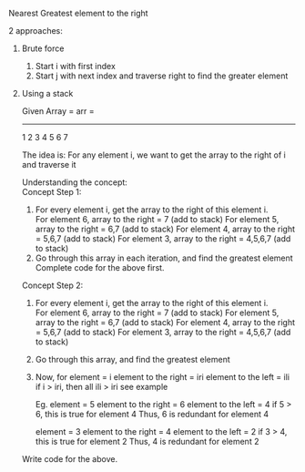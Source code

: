 Nearest Greatest element to the right

2 approaches:

1. Brute force
   1. Start i with first index
   2. Start j with next index and traverse right to find the greater element


2. Using a stack

   Given Array = arr =
    _ _ _ _ _ _ _
   1 2 3 4 5 6 7

   The idea is:
   For any element i, we want to get the array to the right of i and traverse it

   Understanding the concept:  
   Concept Step 1:
   1. For every element i, get the array to the right of this element i.  
      For element 6, array to the right = 7   (add to stack)
      For element 5, array to the right = 6,7 (add to stack)
      For element 4, array to the right = 5,6,7  (add to stack)
      For element 3, array to the right = 4,5,6,7  (add to stack)
   2. Go through this array in each iteration, and find the greatest element  
      Complete code for the above first.

   Concept Step 2:
   1. For every element i, get the array to the right of this element i.  
      For element 6, array to the right = 7  (add to stack)
      For element 5, array to the right = 6,7  (add to stack)
      For element 4, array to the right = 5,6,7  (add to stack)
      For element 3, array to the right = 4,5,6,7  (add to stack)
   2. Go through this array, and find the greatest element
   3. Now, for element = i element to the right = iri element to the left = ili if i > iri, then all ili > iri see
      example

      Eg. element = 5 element to the right = 6 element to the left = 4 if 5 > 6, this is true for element 4 Thus, 6 is
      redundant for element 4

      element = 3 element to the right = 4 element to the left = 2 if 3 > 4, this is true for element 2 Thus, 4 is
      redundant for element 2

   Write code for the above.            